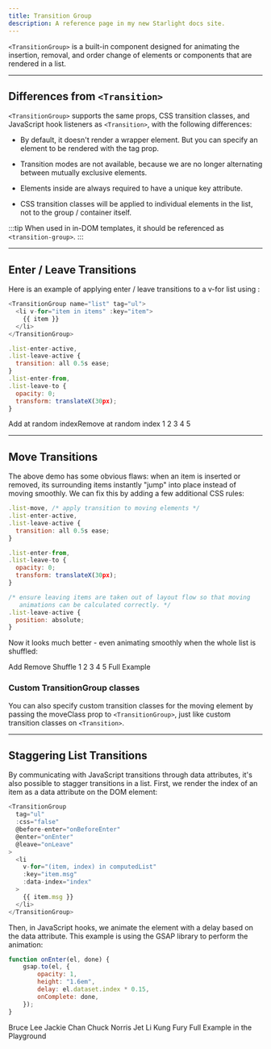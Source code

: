```yaml
---
title: Transition Group
description: A reference page in my new Starlight docs site.
---
```


`<TransitionGroup>` is a built-in component designed for animating the insertion, removal, and order change of elements or components that are rendered in a list.

---

## Differences from `<Transition>`​

`<TransitionGroup>` supports the same props, CSS transition classes, and JavaScript hook listeners as `<Transition>`, with the following differences:

- By default, it doesn't render a wrapper element. But you can specify an element to be rendered with the tag prop.

- Transition modes are not available, because we are no longer alternating between mutually exclusive elements.

- Elements inside are always required to have a unique key attribute.

- CSS transition classes will be applied to individual elements in the list, not to the group / container itself.

:::tip
When used in in-DOM templates, it should be referenced as `<transition-group>`.
:::

---

## Enter / Leave Transitions​

Here is an example of applying enter / leave transitions to a v-for list using <TransitionGroup>:

```js
<TransitionGroup name="list" tag="ul">
  <li v-for="item in items" :key="item">
    {{ item }}
  </li>
</TransitionGroup>
```

```js
.list-enter-active,
.list-leave-active {
  transition: all 0.5s ease;
}
.list-enter-from,
.list-leave-to {
  opacity: 0;
  transform: translateX(30px);
}
```

Add at random indexRemove at random index
1
2
3
4
5

---

## Move Transitions

The above demo has some obvious flaws: when an item is inserted or removed, its surrounding items instantly "jump" into place instead of moving smoothly. We can fix this by adding a few additional CSS rules:

```js
.list-move, /* apply transition to moving elements */
.list-enter-active,
.list-leave-active {
  transition: all 0.5s ease;
}

.list-enter-from,
.list-leave-to {
  opacity: 0;
  transform: translateX(30px);
}

/* ensure leaving items are taken out of layout flow so that moving
   animations can be calculated correctly. */
.list-leave-active {
  position: absolute;
}
```

Now it looks much better - even animating smoothly when the whole list is shuffled:

Add Remove Shuffle
1
2
3
4
5
Full Example

### Custom TransitionGroup classes​

You can also specify custom transition classes for the moving element by passing the moveClass prop to `<TransitionGroup>`, just like custom transition classes on `<Transition>`.

---

## Staggering List Transitions​

By communicating with JavaScript transitions through data attributes, it's also possible to stagger transitions in a list. First, we render the index of an item as a data attribute on the DOM element:

```js
<TransitionGroup
  tag="ul"
  :css="false"
  @before-enter="onBeforeEnter"
  @enter="onEnter"
  @leave="onLeave"
>
  <li
    v-for="(item, index) in computedList"
    :key="item.msg"
    :data-index="index"
  >
    {{ item.msg }}
  </li>
</TransitionGroup>
```

Then, in JavaScript hooks, we animate the element with a delay based on the data attribute. This example is using the GSAP library to perform the animation:

```js
function onEnter(el, done) {
	gsap.to(el, {
		opacity: 1,
		height: "1.6em",
		delay: el.dataset.index * 0.15,
		onComplete: done,
	});
}
```

Bruce Lee
Jackie Chan
Chuck Norris
Jet Li
Kung Fury
Full Example in the Playground
